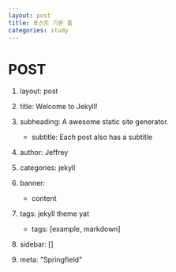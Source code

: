 ```yaml
---
layout: post
title: 포스트 기본 틀
categories: study
---
```


# POST

1. layout: post

2. title: Welcome to Jekyll!

3. subheading: A awesome static site generator.

    - subtitle: Each post also has a subtitle

4. author: Jeffrey

5. categories: jekyll

6. banner:
 
    - content

7. tags: jekyll theme yat

    - tags: [example, markdown]

8. sidebar: []

9. meta: "Springfield"

